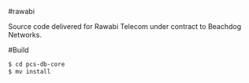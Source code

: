 #rawabi

Source code delivered for Rawabi Telecom under contract to Beachdog Networks.

#Build

```bash
$ cd pcs-db-core
$ mv install
```
